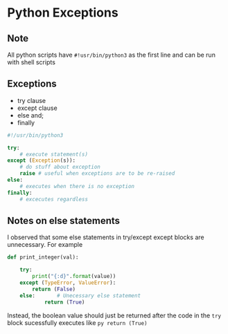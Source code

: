 #	Python Exceptions

## Note
All python scripts have ```#!usr/bin/python3``` as the first line and can be run with shell scripts

## Exceptions
- try clause
- except clause
- else and;
- finally

```py
#!/usr/bin/python3

try:
    # execute statement(s)
except (Exception(s)):
	# do stuff about exception
    raise # useful when exceptions are to be re-raised 
else:
    # executes when there is no exception
finally:
    # excecutes regardless
```
## Notes on else statements
I observed that some else statements in try/except except blocks are unnecessary. For example
```py
def print_integer(val):

	try:
	    print("{:d}".format(value))
	except (TypeError, ValueError):
	    return (False)
	else:		# Unecessary else statement
            return (True)
```
Instead, the boolean value should just be returned after the code in the ```try``` block sucessfully executes
like ```py return (True)```
